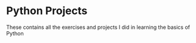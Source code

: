 # Python Projects

These contains all the exercises and projects I did in learning the basics of Python
